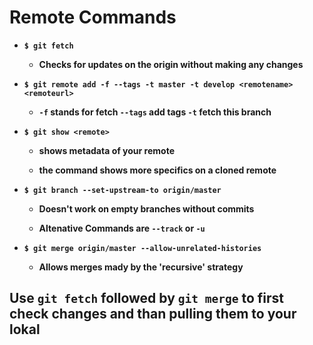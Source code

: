 # **Remote Commands**


* **`$ git fetch `**

  * **Checks for updates on the origin without making any changes**


* **`$ git remote add -f --tags -t master -t develop <remotename> <remoteurl>`**

  * **`-f` stands for fetch `--tags` add tags `-t` fetch this branch**


* **`$ git show <remote>`**

  * **shows metadata of your remote**

  * **the command shows more specifics on a cloned remote**


* **`$ git branch --set-upstream-to origin/master`**

  * **Doesn't work on empty branches without commits**
  
  * **Altenative Commands are `--track` or `-u`**


* **`$ git merge origin/master --allow-unrelated-histories`**

  * **Allows merges mady by the 'recursive' strategy**

 
## **Use `git fetch` followed by `git merge` to first check changes and than pulling them to your lokal**

